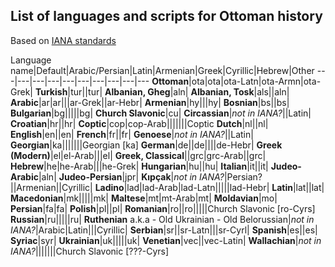 ## List of languages and scripts for Ottoman history
Based on [IANA standards](http://www.iana.org/assignments/language-subtag-registry/language-subtag-registry)

Language name|Default|Arabic/Persian|Latin|Armenian|Greek|Cyrillic|Hebrew|Other
---|---|---|---|---|---|---|---|---|---
**Ottoman**|ota|ota|ota-Latn|ota-Armn|ota-Grek|
**Turkish**|tur||tur|
**Albanian, Gheg**|aln|
**Albanian, Tosk**|als||aln|
**Arabic**|ar|ar|||ar-Grek||ar-Hebr|
**Armenian**|hy|||hy|
**Bosnian**|bs||bs|
**Bulgarian**|bg|||||bg|
**Church Slavonic**|cu|
**Circassian**|*not in IANA?*||Latin|
**Croatian**|hr||hr|
**Coptic**|cop|cop-Arab|||||||Coptic
**Dutch**|nl||nl|
**English**|en||en|
**French**|fr||fr|
**Genoese**|*not in IANA?*||Latin|
**Georgian**|ka|||||||Georgian [ka]
**German**|de||de||||de-Hebr|
**Greek (Modern)**|el|el-Arab|||el|
**Greek, Classical**||grc|grc-Arab||grc|
**Hebrew**|he|he-Arab|||he-Grek|
**Hungarian**|hu||hu|
**Italian**|it||it|
**Judeo-Arabic**|aln|
**Judeo-Persian**|jpr|
**Kıpçak**|*not in IANA?*|Persian?||Armenian||Cyrillic|
**Ladino**|lad|lad-Arab|lad-Latn|||||lad-Hebr|
**Latin**|lat||lat|
**Macedonian**|mk|||||mk|
**Maltese**|mt|mt-Arab|mt|
**Moldavian**|mo|
**Persian**|fa|fa|
**Polish**|pl||pl|
**Romanian**|ro||ro|||||Church Slavonic [ro-Cyrs]
**Russian**|ru|||||ru|
**Ruthenian** a.k.a - Old Ukrainian - Old Belorussian|*not in IANA?*|Arabic|Latin|||Cyrillic|
**Serbian**|sr||sr-Latn|||sr-Cyrl|
**Spanish**|es||es|
**Syriac**|syr|
**Ukrainian**|uk|||||uk|
**Venetian**|vec||vec-Latin|
**Wallachian**|*not in IANA?*|||||||Church Slavonic [???-Cyrs]
